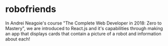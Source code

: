 # robofriends
In Andrei Neagoie's course "The Complete Web Developer in 2018: Zero to Mastery", we are introduced to React.js and it's capabilities through making an app that displays cards that contain a picture of a robot and information about each! 
